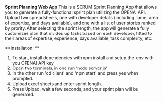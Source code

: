 **Sprint Planning Web App**
This is a SCRUM Sprint Planning App that allows you to generate a fully-functional sprint plan utilizing the OPENAI API. Upload two spreadsheets, one with developer details (including name, area of expertise, and days available), and one with a list of user stories ranked by prority. After selecting the sprint length, the app will generate a fully customized plan that divides up tasks based on each developer, fitted to their areas of expertise, experience, days available, task complexity, etc.


**Installation: **

1) To start, install dependencies with npm install and setup the .env with you OPENAI API key.
2) Open two terminals, in one run 'node server.js'
3) In the other run 'cd client' and 'npm start' and press yes when prompted.
4) Upload excel sheets and enter sprint length.
5) Press Upload, wait a few seconds, and your sprint plan will be generated.
